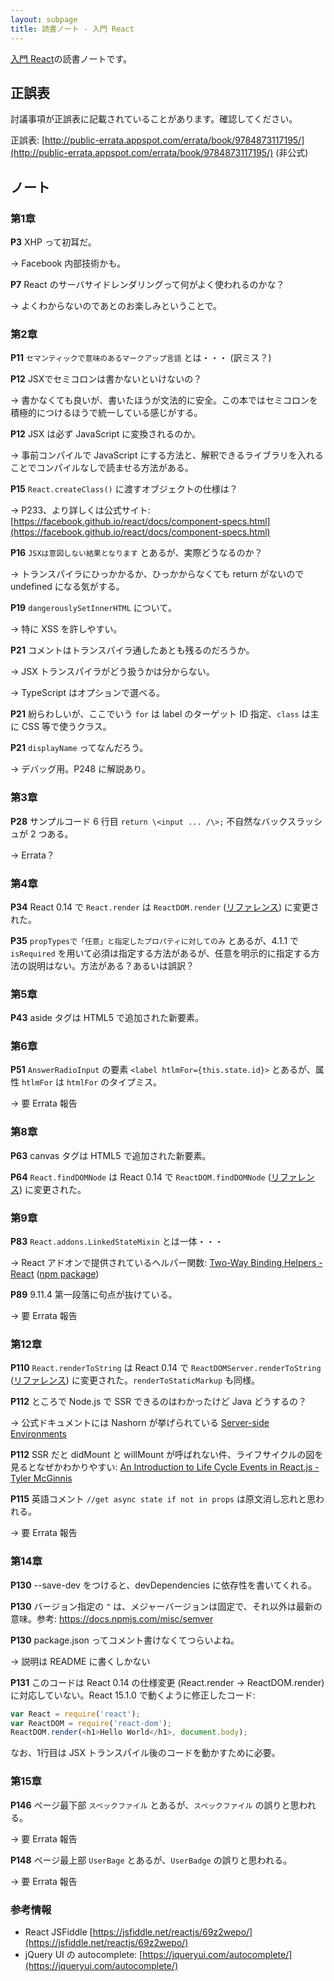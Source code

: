 ```yaml
---
layout: subpage
title: 読書ノート - 入門 React
---
```


[入門 React](/workshop/5-react)の読書ノートです。

## 正誤表

討議事項が正誤表に記載されていることがあります。確認してください。

正誤表: [http://public-errata.appspot.com/errata/book/9784873117195/](http://public-errata.appspot.com/errata/book/9784873117195/) (非公式)

## ノート

### 第1章

**P3** XHP って初耳だ。

→ Facebook 内部技術かも。

**P7** React のサーバサイドレンダリングって何がよく使われるのかな？

→ よくわからないのであとのお楽しみということで。

### 第2章

**P11** `セマンティックで意味のあるマークアップ言語` とは・・・ (訳ミス？)

**P12** JSXでセミコロンは書かないといけないの？

→ 書かなくても良いが、書いたほうが文法的に安全。この本ではセミコロンを積極的につけるほうで統一している感じがする。

**P12** JSX は必ず JavaScript に変換されるのか。

→ 事前コンパイルで JavaScript にする方法と、解釈できるライブラリを入れることでコンパイルなしで読ませる方法がある。

**P15** `React.createClass()` に渡すオブジェクトの仕様は？

→ P233、より詳しくは公式サイト: [https://facebook.github.io/react/docs/component-specs.html](https://facebook.github.io/react/docs/component-specs.html)

**P16** `JSXは意図しない結果となります` とあるが、実際どうなるのか？

→ トランスパイラにひっかかるか、ひっかからなくても return がないので undefined になる気がする。

**P19** `dangerouslySetInnerHTML` について。

→ 特に XSS を許しやすい。

**P21** コメントはトランスパイラ通したあとも残るのだろうか。

→ JSX トランスパイラがどう扱うかは分からない。

→ TypeScript はオプションで選べる。

**P21** 紛らわしいが、ここでいう `for` は label のターゲット ID 指定、`class` は主に CSS 等で使うクラス。

**P21** `displayName` ってなんだろう。

→ デバッグ用。P248 に解説あり。

### 第3章

**P28** サンプルコード 6 行目 `return \<input ... /\>;` 不自然なバックスラッシュが 2 つある。

→ Errata？

### 第4章

**P34** React 0.14 で `React.render` は `ReactDOM.render` ([リファレンス](http://facebook.github.io/react/docs/top-level-api.html#reactdom)) に変更された。

**P35** `propTypesで「任意」と指定したプロパティに対してのみ` とあるが、4.1.1 で `isRequired`  を用いて必須は指定する方法があるが、任意を明示的に指定する方法の説明はない。方法がある？あるいは誤訳？

### 第5章

**P43** aside タグは HTML5 で追加された新要素。

### 第6章

**P51** `AnswerRadioInput` の要素 `<label htlmFor={this.state.id}>` とあるが、属性 `htlmFor` は `htmlFor` のタイプミス。

→ 要 Errata 報告

### 第8章

**P63** canvas タグは HTML5 で追加された新要素。

**P64** `React.findDOMNode` は React 0.14 で `ReactDOM.findDOMNode` ([リファレンス](http://facebook.github.io/react/docs/top-level-api.html#reactdom.finddomnode)) に変更された。

### 第9章

**P83** `React.addons.LinkedStateMixin` とは一体・・・

→ React アドオンで提供されているヘルパー関数: [Two-Way Binding Helpers - React](https://facebook.github.io/react/docs/two-way-binding-helpers.html) ([npm package](https://www.npmjs.com/package/react-addons-linked-state-mixin))


**P89** 9.11.4 第一段落に句点が抜けている。

→ 要 Errata 報告

### 第12章

**P110** `React.renderToString` は React 0.14 で `ReactDOMServer.renderToString` ([リファレンス](https://facebook.github.io/react/docs/top-level-api.html#reactdomserver)) に変更された。`renderToStaticMarkup` も同様。

**P112** ところで Node.js で SSR できるのはわかったけど Java どうするの？

→ 公式ドキュメントには Nashorn が挙げられている [Server-side Environments](https://facebook.github.io/react/docs/environments.html)

**P112** SSR だと didMount と willMount が呼ばれない件、ライフサイクルの図を見るとなぜかわかりやすい: [An Introduction to Life Cycle Events in React.js - Tyler McGinnis](http://tylermcginnis.com/an-introduction-to-life-cycle-events-in-react-js/)

**P115** 英語コメント `//get async state if not in props` は原文消し忘れと思われる。

→ 要 Errata 報告

### 第14章

**P130** --save-dev をつけると、devDependencies に依存性を書いてくれる。

**P130** バージョン指定の `^` は、メジャーバージョンは固定で、それ以外は最新の意味。参考: https://docs.npmjs.com/misc/semver

**P130** package.json ってコメント書けなくてつらいよね。

→ 説明は README に書くしかない

**P131** このコードは React 0.14 の仕様変更 (React.render → ReactDOM.render) に対応していない。React 15.1.0 で動くように修正したコード:

```js
var React = require('react');
var ReactDOM = require('react-dom');
ReactDOM.render(<h1>Hello World</h1>, document.body);
```

なお、1行目は JSX トランスパイル後のコードを動かすために必要。

### 第15章

**P146** ページ最下部 `スベックファイル` とあるが、`スペックファイル` の誤りと思われる。

→ 要 Errata 報告

**P148** ページ最上部 `UserBage` とあるが、`UserBadge` の誤りと思われる。

→ 要 Errata 報告



### 参考情報

* React JSFiddle [https://jsfiddle.net/reactjs/69z2wepo/](https://jsfiddle.net/reactjs/69z2wepo/)
* jQuery UI の autocomplete: [https://jqueryui.com/autocomplete/](https://jqueryui.com/autocomplete/)
